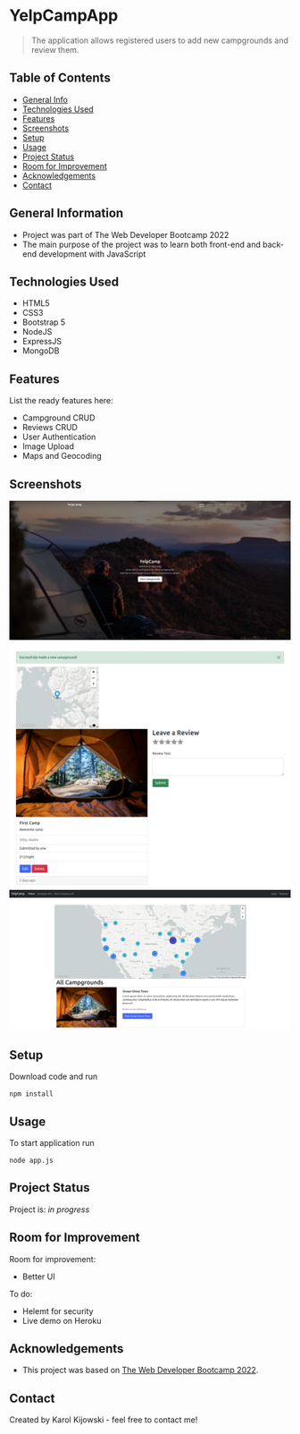 # YelpCampApp
> The application allows registered users to add new campgrounds and review them.
<!-- > Live demo [_here_](https://www.example.com). If you have the project hosted somewhere, include the link here. -->

## Table of Contents

* [General Info](#general-information)
* [Technologies Used](#technologies-used)
* [Features](#features)
* [Screenshots](#screenshots)
* [Setup](#setup)
* [Usage](#usage)
* [Project Status](#project-status)
* [Room for Improvement](#room-for-improvement)
* [Acknowledgements](#acknowledgements)
* [Contact](#contact)
<!-- * [License](#license) -->


## General Information

- Project was part of The Web Developer Bootcamp 2022
- The main purpose of the project was to learn both front-end and back-end development with JavaScript


## Technologies Used

- HTML5
- CSS3
- Bootstrap 5
- NodeJS
- ExpressJS
- MongoDB


## Features

List the ready features here:
- Campground CRUD
- Reviews CRUD
- User Authentication
- Image Upload 
- Maps and Geocoding


## Screenshots
![Example screenshot](./img/Screenshot_0.png)
![Example screenshot](./img/Screenshot_1.png)
![Example screenshot](./img/Screenshot_2.png)
<!-- If you have screenshots you'd like to share, include them here. -->


## Setup

Download code and run
```console
npm install
```

## Usage

To start application run 
```console
node app.js
```

## Project Status

Project is: _in progress_ 


## Room for Improvement

Room for improvement:
- Better UI

To do:
- Helemt for security
- Live demo on Heroku
 

## Acknowledgements

- This project was based on [The Web Developer Bootcamp 2022](https://www.udemy.com/course/the-web-developer-bootcamp/).


## Contact

Created by Karol Kijowski - feel free to contact me!


<!-- Optional -->
<!-- ## License -->
<!-- This project is open source and available under the [... License](). -->

<!-- You don't have to include all sections - just the one's relevant to your project -->
